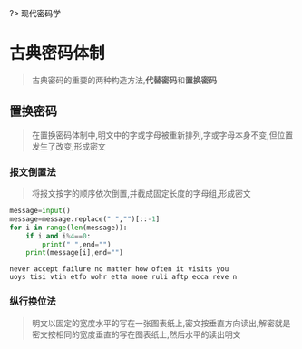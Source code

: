?> 现代密码学

# 古典密码体制

>古典密码的重要的两种构造方法,**代替密码**和**置换密码**

## 置换密码

>在置换密码体制中,明文中的字或字母被重新排列,字或字母本身不变,但位置发生了改变,形成密文

### 报文倒置法

>将报文按字的顺序依次倒置,并截成固定长度的字母组,形成密文

```python
message=input()
message=message.replace(" ","")[::-1]
for i in range(len(message)):
    if i and i%4==0:
        print(" ",end="")
    print(message[i],end="")
```

```
never accept failure no matter how often it visits you
uoys tisi vtin etfo wohr etta mone ruli aftp ecca reve n
```

### 纵行换位法

>明文以固定的宽度水平的写在一张图表纸上,密文按垂直方向读出,解密就是密文按相同的宽度垂直的写在图表纸上,然后水平的读出明文

